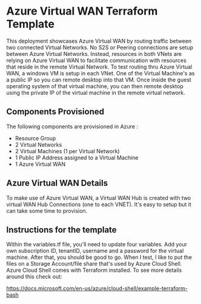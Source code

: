 # Azure Virtual WAN Terraform Template

This deployment showcases Azure Virtual WAN by routing traffic between two connected Virtual Networks.  No S2S or Peering connections are setup between Azure Virtual Networks.  Instead, resources in both VNets are relying on Azure Virtual WAN to facilitate communication with resources that reside in the remote Virtual Network.  To test routing thru Azure Virtual WAN, a windows VM is setup in each VNet. One of the Virtual Machine's as a public IP so you can remote desktop into that VM.  Once inside the guest operating system of that virtual machine, you can then remote desktop using the private IP of the virtual machine in the remote virtual network.  

## Components Provisioned

The following components are provisioned in Azure :

- Resource Group
- 2 Virtual Networks
- 2 Virtual Machines (1 per Virtual Network)
- 1 Public IP Address assigned to a Virtual Machine
- 1 Azure Virtual WAN

## Azure Virtual WAN Details

To make use of Azure Virtual WAN, a Virtual WAN Hub is created with two virtual WAN Hub Connections (one to each VNET).  It's easy to setup but it can take some time to provision.
  
## Instructions for the template

Within the variables.tf file, you'll need to update four variables.  Add your own subscription ID, tenantID, username and a password for the virtual machine. After that, you should be good to go. When I test, I like to put the files on a Storage Account/file share that's used by Azure Cloud Shell.  Azure Cloud Shell comes with Terraform installed. To see more details around this check out:

https://docs.microsoft.com/en-us/azure/cloud-shell/example-terraform-bash
